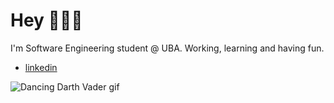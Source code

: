 # Hey 👨🏽‍💻
  I'm Software Engineering student @ UBA. Working, learning and having fun.
* [linkedin](https://www.linkedin.com/in/ignaciorodriguezjusto/)

![Dancing Darth Vader gif](https://media.giphy.com/media/jd6TVgsph6w7e/giphy.gif)
